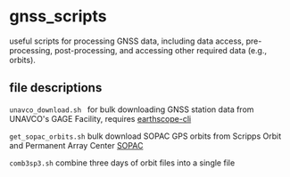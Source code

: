 # gnss_scripts
useful scripts for processing GNSS data, including data access, pre-processing, post-processing, and accessing other required data (e.g., orbits).  


## file descriptions

`unavco_download.sh ` for bulk downloading GNSS station data from UNAVCO's GAGE Facility, requires [earthscope-cli](https://gitlab.com/earthscope/public/earthscope-cli#Getting_Started)

`get_sopac_orbits.sh` bulk download SOPAC GPS orbits from Scripps Orbit and Permanent Array Center [SOPAC](http://garner.ucsd.edu)

`comb3sp3.sh` combine three days of orbit files into a single file
